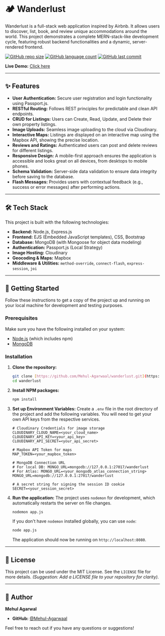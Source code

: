# 🏕️ Wanderlust

Wanderlust is a full-stack web application inspired by Airbnb. It allows users to discover, list, book, and review unique accommodations around the world. This project demonstrates a complete MERN-stack-like development cycle, featuring robust backend functionalities and a dynamic, server-rendered frontend.

[![GitHub repo size](https://img.shields.io/github/repo-size/Mehul-Agarwaal/wanderlust?style=flat-square)](https://github.com/Mehul-Agarwaal/wanderlust)
[![GitHub language count](https://img.shields.io/github/languages/count/Mehul-Agarwaal/wanderlust?style=flat-square)](https://github.com/Mehul-Agarwaal/wanderlust)
[![GitHub last commit](https://img.shields.io/github/last-commit/Mehul-Agarwaal/wanderlust?style=flat-square)](https://github.com/Mehul-Agarwaal/wanderlust)

**Live Demo:** [Click here](https://wanderlust-krt7.onrender.com)

---

## ✨ Features

* **User Authentication:** Secure user registration and login functionality using Passport.js.
* **RESTful Routing:** Follows REST principles for predictable and clean API endpoints.
* **CRUD for Listings:** Users can Create, Read, Update, and Delete their own property listings.
* **Image Uploads:** Seamless image uploading to the cloud via Cloudinary.
* **Interactive Maps:** Listings are displayed on an interactive map using the Mapbox API, showing the precise location.
* **Reviews and Ratings:** Authenticated users can post and delete reviews for different listings.
* **Responsive Design:** A mobile-first approach ensures the application is accessible and looks great on all devices, from desktops to mobile phones.
* **Schema Validation:** Server-side data validation to ensure data integrity before saving to the database.
* **Flash Messages:** Provides users with contextual feedback (e.g., success or error messages) after performing actions.

---

## 🛠️ Tech Stack

This project is built with the following technologies:

* **Backend:** Node.js, Express.js
* **Frontend:** EJS (Embedded JavaScript templates), CSS, Bootstrap
* **Database:** MongoDB (with Mongoose for object data modeling)
* **Authentication:** Passport.js (Local Strategy)
* **Image Hosting:** Cloudinary
* **Geocoding & Maps:** Mapbox
* **Middleware & Utilities:** `method-override`, `connect-flash`, `express-session`, `joi`

---

## 🚀 Getting Started

Follow these instructions to get a copy of the project up and running on your local machine for development and testing purposes.

### Prerequisites

Make sure you have the following installed on your system:
* [Node.js](https://nodejs.org/en/) (which includes npm)
* [MongoDB](https://www.mongodb.com/try/download/community)

### Installation

1.  **Clone the repository:**
    ```sh
    git clone [https://github.com/Mehul-Agarwaal/wanderlust.git](https://github.com/Mehul-Agarwaal/wanderlust.git)
    cd wanderlust
    ```

2.  **Install NPM packages:**
    ```sh
    npm install
    ```

3.  **Set up Environment Variables:**
    Create a `.env` file in the root directory of the project and add the following variables. You will need to get your own API keys from the respective services.

    ```env
    # Cloudinary Credentials for image storage
    CLOUDINARY_CLOUD_NAME=<your_cloud_name>
    CLOUDINARY_API_KEY=<your_api_key>
    CLOUDINARY_API_SECRET=<your_api_secret>

    # Mapbox API Token for maps
    MAP_TOKEN=<your_mapbox_token>

    # MongoDB Connection URL
    # For local DB: MONGO_URL=mongodb://127.0.0.1:27017/wanderlust
    # For Atlas: MONGO_URL=<your_mongodb_atlas_connection_string>
    MONGO_URL=mongodb://127.0.0.1:27017/wanderlust

    # A secret string for signing the session ID cookie
    SECRET=<your_session_secret>
    ```

4.  **Run the application:**
    The project uses `nodemon` for development, which automatically restarts the server on file changes.
    ```sh
    nodemon app.js
    ```
    If you don't have `nodemon` installed globally, you can use `node`:
    ```sh
    node app.js
    ```
    The application should now be running on `http://localhost:8080`.

---

## 📄 License

This project can be used under the MIT License. See the `LICENSE` file for more details. *(Suggestion: Add a LICENSE file to your repository for clarity).*

---

## 👤 Author

**Mehul Agarwal**

* **GitHub:** [@Mehul-Agarwaal](https://github.com/Mehul-Agarwaal)

Feel free to reach out if you have any questions or suggestions!
